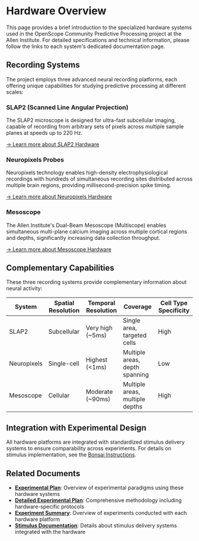 # Hardware Overview

This page provides a brief introduction to the specialized hardware systems used in the OpenScope Community Predictive Processing project at the Allen Institute. For detailed specifications and technical information, please follow the links to each system's dedicated documentation page.

## Recording Systems

The project employs three advanced neural recording platforms, each offering unique capabilities for studying predictive processing at different scales:

<!-- Image placeholder - will be added when available -->
<!-- ![Hardware Recording Systems](img/hardware_systems_placeholder.png) -->

### SLAP2 (Scanned Line Angular Projection)

The SLAP2 microscope is designed for ultra-fast subcellular imaging, capable of recording from arbitrary sets of pixels across multiple sample planes at speeds up to 220 Hz.

[→ Learn more about SLAP2 Hardware](hardware/allen_institute_slap2_hardware.md)

### Neuropixels Probes

Neuropixels technology enables high-density electrophysiological recordings with hundreds of simultaneous recording sites distributed across multiple brain regions, providing millisecond-precision spike timing.

[→ Learn more about Neuropixels Hardware](hardware/allen_institute_neuropixels_hardware.md)

### Mesoscope

The Allen Institute's Dual-Beam Mesoscope (Multiscope) enables simultaneous multi-plane calcium imaging across multiple cortical regions and depths, significantly increasing data collection throughput.

[→ Learn more about Mesoscope Hardware](hardware/allen_institute_mesoscope_hardware.md)

## Complementary Capabilities

These three recording systems provide complementary information about neural activity:

| System | Spatial Resolution | Temporal Resolution | Coverage | Cell Type Specificity |
|--------|-------------------|---------------------|----------|------------------------|
| SLAP2 | Subcellular | Very high (~5ms) | Single area, targeted cells | High |
| Neuropixels | Single-cell | Highest (<1ms) | Multiple areas, depth spanning | Low |
| Mesoscope | Cellular | Moderate (~90ms) | Multiple areas, multiple depths | High |

## Integration with Experimental Design

All hardware platforms are integrated with standardized stimulus delivery systems to ensure comparability across experiments. For details on stimulus implementation, see the [Bonsai Instructions](stimuli/bonsai_instructions.md).

## Related Documents

- **[Experimental Plan](experimental-plan.md)**: Overview of experimental paradigms using these hardware systems
- **[Detailed Experimental Plan](detailed-experimental-plan.md)**: Comprehensive methodology including hardware-specific protocols
- **[Experiment Summary](experiment-summary.md)**: Overview of experiments conducted with each hardware platform
- **[Stimulus Documentation](stimuli/bonsai_instructions.md)**: Details about stimulus delivery systems integrated with the hardware